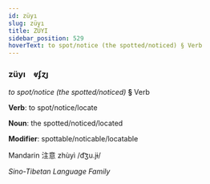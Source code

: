 ```yaml
---
id: züyı
slug: züyı
title: ZÜYI
sidebar_position: 529
hoverText: to spot/notice (the spotted/noticed) § Verb
---
```


### züyı&emsp;<span kind="abugida">ⱴʄɀȷ</span>

*to spot/notice (the spotted/noticed)* **§** Verb

**Verb**: to spot/notice/locate

**Noun**: the spotted/noticed/located

**Modifier**: spottable/noticable/locatable

Mandarin 注意 zhùyì /d͡ʒu.jɨ/

*Sino-Tibetan Language Family*